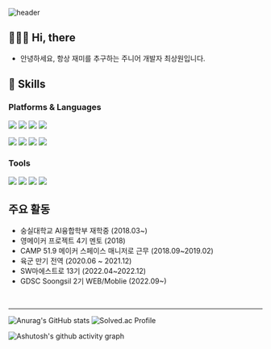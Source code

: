 ![header](https://capsule-render.vercel.app/api?type=cylinder&color=auto&text=ChoiSangwon's&fontAlignY=45&fontSize=40&height=150&animation=blinking&desc=github&descSize=35&descAlignY=70)


## 🧑🏻‍💻 Hi, there
- 안녕하세요, 항상 재미를 추구하는 주니어 개발자 최상원입니다.

## 💪 Skills
### Platforms & Languages
<p>
  <img src="https://img.shields.io/badge/html5-E34F26?style=for-the-badge&logo=html5&logoColor=white"> 
  <img src="https://img.shields.io/badge/JypeScript-F7DF1E?style=for-the-badge&logo=JavaScript&logoColor=white"/>
  <img src="https://img.shields.io/badge/TypeScript-3178C6?style=for-the-badge&logo=TypeScript&logoColor=white"/>
  <img src="https://img.shields.io/badge/css-1572B6?style=for-the-badge&logo=css3&logoColor=white"> 
</p>
<p>

  <img src="https://img.shields.io/badge/c++-00599C?style=for-the-badge&logo=c%2B%2B&logoColor=white">
  <img src="https://img.shields.io/badge/python-3776AB?style=for-the-badge&logo=python&logoColor=white"> 
  <img src="https://img.shields.io/badge/Flutter-02569B?style=for-the-badge&logo=Flutter&logoColor=white"/>
  <img src="https://img.shields.io/badge/React-61DAFB?style=for-the-badge&logo=React&logoColor=black"/>
</p>

### Tools

<p>
  <img src="https://img.shields.io/badge/aws-232F3E?style=for-the-badge&logo=amazonaws&logoColor=white">
  <img src="https://img.shields.io/badge/firebase-FFCA28?style=for-the-badge&logo=firebase&logoColor=white">
  <img src="https://img.shields.io/badge/github-181717?style=for-the-badge&logo=github&logoColor=white">
  <img src="https://img.shields.io/badge/gitlab-FC6D26?style=for-the-badge&logo=gitlab&logoColor=white">
</p>

## 주요 활동
- 숭실대학교 AI융합학부 재학중 (2018.03~)
- 영메이커 프로젝트 4기 멘토 (2018)
- CAMP 51.9 메이커 스페이스 매니저로 근무 (2018.09~2019.02)
- 육군 만기 전역 (2020.06 ~ 2021.12)
- SW마에스트로 13기 (2022.04~2022.12)
- GDSC Soongsil 2기 WEB/Moblie (2022.09~)

<br/>

-----



![Anurag's GitHub stats](https://github-readme-stats.vercel.app/api?username=ChoiSangwon&show_icons=true&theme=radical)
![Solved.ac Profile](http://mazassumnida.wtf/api/v2/generate_badge?boj=fdsa200)

 
![Ashutosh's github activity graph](https://github-readme-activity-graph.cyclic.app/graph?username=ChoiSangwon&theme=react)

<!--
**ChoiSangwon/ChoiSangwon** is a ✨ _special_ ✨ repository because its `README.md` (this file) appears on your GitHub profile.

Here are some ideas to get you started:

- 🔭 I’m currently working on ...
- 🌱 I’m currently learning ...
- 👯 I’m looking to collaborate on ...
- 🤔 I’m looking for help with ...
- 💬 Ask me about ...
- 📫 How to reach me: ...
- 😄 Pronouns: ...
- ⚡ Fun fact: ...
-->
